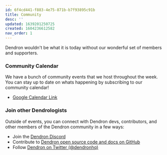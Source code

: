 ```yaml
---
id: 6f4cd441-f883-4e75-871b-b7f93895c91b
title: Community
desc: ''
updated: 1639201250725
created: 1604236612582
nav_order: 1
---
```


Dendron wouldn't be what it is today without our wonderful set of members and supporters.

### Community Calendar

We have a bunch of community events that we host throughout the week. You can stay up to date on whats happening by subscribing to our community calendar!

- [Google Calendar Link](https://calendar.google.com/calendar/embed?src=0s84hkmgkb4p699ahgicq0j16o%40group.calendar.google.com&ctz=America%2FLos_Angeles)

### Join other Dendrologists

Outside of events, you can connect with Dendron devs, contributors, and other members of the Dendron community in a few ways:

- Join the [Dendron Discord](https://link.dendron.so/discord)
- Contribute to [Dendron open source code and docs on GitHub](https://github.com/dendronhq/)
- Follow [Dendron on Twitter (@dendronhq)](https://twitter.com/dendronhq)

